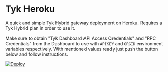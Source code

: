 # Tyk Heroku

A quick and simple Tyk Hybrid gateway deployment on Heroku. Requires a Tyk Hybrid plan in order to use it.

Make sure to obtain "Tyk Dashboard API Access Credentials" and "RPC Credentials" from the Dashboard to use with `APIKEY` and `ORGID` environment variables respectively. With mentioned values ready just push the button below and follow instructions.

[![Deploy](https://www.herokucdn.com/deploy/button.svg)](https://heroku.com/deploy?template=https://github.com/excieve/tyk-heroku/tree/improvement/opensource_test)
